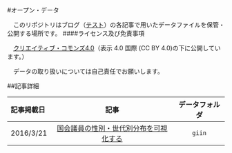 #オープン・データ

　このリポジトリはブログ（[テスト]()）の各記事で用いたデータファイルを保管・公開する場所です。
####ライセンス及び免責事項

　[クリエイティブ・コモンズ4.0](http://creativecommons.org/licenses/by/4.0/deed.ja)（表示 4.0 国際 (CC BY 4.0)の下に公開しています。）

　データの取り扱いについては自己責任でお願いします。

##記事詳細

|   記事掲載日      |   記事         | データフォルダ         |
| :---------------- |:--------------:| :---------------:|
| 2016/3/21         | [国会議員の性別・世代別分布を可視化する](http://balian.sakura.ne.jp/wp/)      |   `giin` |
